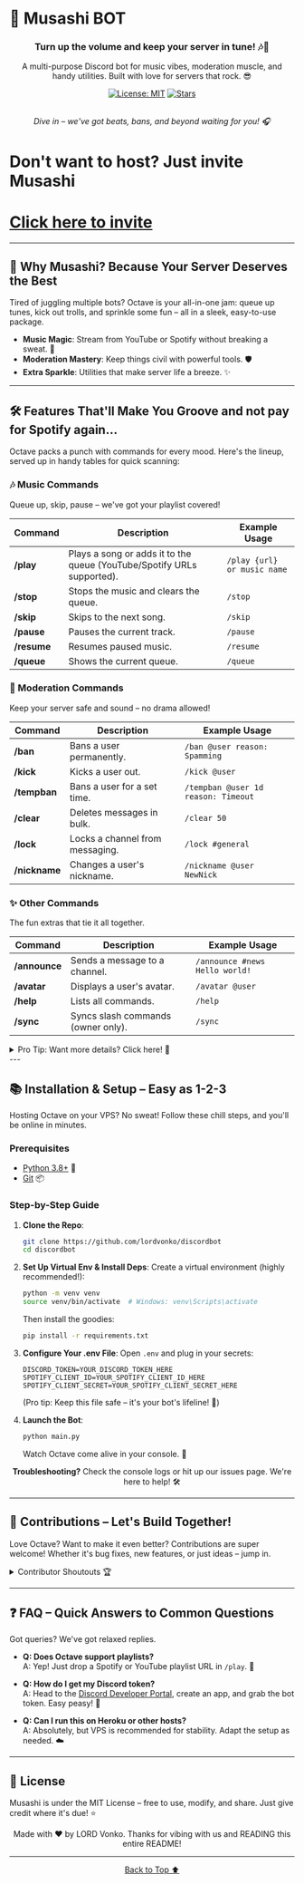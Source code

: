 # 🚀 Musashi BOT

<div align="center">
  <h3>Turn up the volume and keep your server in tune! 🎶🔨</h3>
  <p>A multi-purpose Discord bot for music vibes, moderation muscle, and handy utilities. Built with love for servers that rock. 😎</p>
  
  [![License: MIT](https://img.shields.io/badge/License-MIT-yellow.svg)](https://opensource.org/licenses/MIT)
  [![Stars](https://img.shields.io/github/stars/lordvonko/discordbot?style=social)](https://github.com/lordvonko/discordbot)
  
  <br/>
  <em>Dive in – we've got beats, bans, and beyond waiting for you! 🎧</em>
</div>

# Don't want to host? Just invite Musashi 
# [Click here to invite](https://discord.com/oauth2/authorize?client_id=1392570482502668410)
---

## 🌈 Why Musashi? Because Your Server Deserves the Best
Tired of juggling multiple bots? Octave is your all-in-one jam: queue up tunes, kick out trolls, and sprinkle some fun – all in a sleek, easy-to-use package. 

- **Music Magic**: Stream from YouTube or Spotify without breaking a sweat. 🎵
- **Moderation Mastery**: Keep things civil with powerful tools. 🛡️
- **Extra Sparkle**: Utilities that make server life a breeze. ✨

---

## 🛠️ Features That'll Make You Groove and not pay for Spotify again...
Octave packs a punch with commands for every mood. Here's the lineup, served up in handy tables for quick scanning:

### 🎶 Music Commands
Queue up, skip, pause – we've got your playlist covered!

| Command | Description | Example Usage |
|---------|-------------|---------------|
| **/play** | Plays a song or adds it to the queue (YouTube/Spotify URLs supported). | `/play {url} or music name` |
| **/stop** | Stops the music and clears the queue. | `/stop` |
| **/skip** | Skips to the next song. | `/skip` |
| **/pause** | Pauses the current track. | `/pause` |
| **/resume** | Resumes paused music. | `/resume` |
| **/queue** | Shows the current queue. | `/queue` |

### 🔨 Moderation Commands
Keep your server safe and sound – no drama allowed!

| Command | Description | Example Usage |
|---------|-------------|---------------|
| **/ban** | Bans a user permanently. | `/ban @user reason: Spamming` |
| **/kick** | Kicks a user out. | `/kick @user` |
| **/tempban** | Bans a user for a set time. | `/tempban @user 1d reason: Timeout` |
| **/clear** | Deletes messages in bulk. | `/clear 50` |
| **/lock** | Locks a channel from messaging. | `/lock #general` |
| **/nickname** | Changes a user's nickname. | `/nickname @user NewNick` |

### ✨ Other Commands
The fun extras that tie it all together.

| Command | Description | Example Usage |
|---------|-------------|---------------|
| **/announce** | Sends a message to a channel. | `/announce #news Hello world!` |
| **/avatar** | Displays a user's avatar. | `/avatar @user` |
| **/help** | Lists all commands. | `/help` |
| **/sync** | Syncs slash commands (owner only). | `/sync` |

<details>
<summary>Pro Tip: Want more details? Click here! 🤫</summary>
  
All commands are slash-based for that modern Discord feel. Customize permissions in your server settings for ultimate control. 🚀
  
</details>
---

## 📚 Installation & Setup – Easy as 1-2-3
Hosting Octave on your VPS? No sweat! Follow these chill steps, and you'll be online in minutes.

### Prerequisites
- [Python 3.8+](https://www.python.org/downloads/) 🐍
- [Git](https://git-scm.com/downloads) 📦

### Step-by-Step Guide
1. **Clone the Repo**:
   ```bash
   git clone https://github.com/lordvonko/discordbot
   cd discordbot
   ```

2. **Set Up Virtual Env & Install Deps**:
   Create a virtual environment (highly recommended!):
   ```bash
   python -m venv venv
   source venv/bin/activate  # Windows: venv\Scripts\activate
   ```
   Then install the goodies:
   ```bash
   pip install -r requirements.txt
   ```

3. **Configure Your .env File**:
   Open `.env` and plug in your secrets:
   ```env
   DISCORD_TOKEN=YOUR_DISCORD_TOKEN_HERE
   SPOTIFY_CLIENT_ID=YOUR_SPOTIFY_CLIENT_ID_HERE
   SPOTIFY_CLIENT_SECRET=YOUR_SPOTIFY_CLIENT_SECRET_HERE
   ```
   (Pro tip: Keep this file safe – it's your bot's lifeline! 🔑)

4. **Launch the Bot**:
   ```bash
   python main.py
   ```
   Watch Octave come alive in your console. 🎉

<div align="center">
  <p><strong>Troubleshooting?</strong> Check the console logs or hit up our issues page. We're here to help! 🛠️</p>
</div>

---

## 🤝 Contributions – Let's Build Together!
Love Octave? Want to make it even better? Contributions are super welcome! Whether it's bug fixes, new features, or just ideas – jump in.

<details>
<summary>Contributor Shoutouts 🏆</summary>
  
- @you – For checking this out! 🎉

</details>

---

## ❓ FAQ – Quick Answers to Common Questions
Got queries? We've got relaxed replies.

- **Q: Does Octave support playlists?**  
  A: Yep! Just drop a Spotify or YouTube playlist URL in `/play`. 📜

- **Q: How do I get my Discord token?**  
  A: Head to the [Discord Developer Portal](https://discord.com/developers/applications), create an app, and grab the bot token. Easy peasy! 🔑

- **Q: Can I run this on Heroku or other hosts?**  
  A: Absolutely, but VPS is recommended for stability. Adapt the setup as needed. ☁️

---

## 📝 License
Musashi is under the MIT License – free to use, modify, and share. Just give credit where it's due! ⭐

<div align="center">
  <p>Made with ❤️ by LORD Vonko. Thanks for vibing with us and READING this entire README!</p>

--- 

<div align="center">
  <a href="#top">Back to Top ⬆️</a>
</div>
